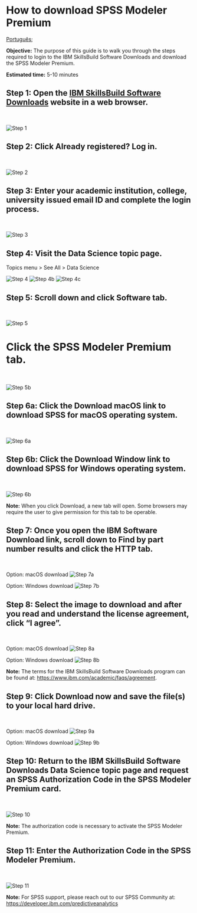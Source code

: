 # How to download SPSS Modeler Premium

[Português](/academic-initiative/pt-br/how-to/How-to-download-IBM-SPSS-Modeler-Premium/readme.md);

**Objective:** The purpose of this guide is to walk you through the steps required to login to the IBM SkillsBuild Software Downloads and download the SPSS Modeler Premium.

**Estimated time:** 5-10 minutes

## Step 1: Open the [IBM SkillsBuild Software Downloads](https://ibm.com/academic) website in a web browser.
<br />

![Step 1](images/step1.png)

## Step 2: Click **Already registered? Log in.**
<br />

![Step 2](images/step2.png)

## Step 3: Enter your academic institution, college, university issued email ID and complete the login process.
<br />

![Step 3](images/step3.png)

## Step 4: Visit the Data Science topic page.
Topics menu > See All > Data Science
<br />

![Step 4](images/step4.png)
![Step 4b](images/step4b.png)
![Step 4c](images/step4c.png)

## Step 5: Scroll down and click Software tab.
<br />

![Step 5](images/step5.png)

# Click the SPSS Modeler Premium tab.
<br />

![Step 5b](images/step5b.png)

## Step 6a: Click the Download macOS link to download SPSS for macOS operating system.
<br />

![Step 6a](images/step6a.png)

## Step 6b: Click the Download Window link to download SPSS for Windows operating system.
<br />

![Step 6b](images/step6b.png)

**Note:** When you click Download, a new tab will open. Some browsers may require the user to give permission for this tab to be operable.

## Step 7: Once you open the IBM Software Download link, scroll down to Find by part number results and click the HTTP tab.
<br />

Option: macOS download
![Step 7a](images/step7a.png)

Option: Windows download
![Step 7b](images/step7b.png)

## Step 8: Select the image to download and after you read and understand the license agreement, click “I agree”.
<br />

Option: macOS download
![Step 8a](images/step8a.png)

Option: Windows download
![Step 8b](images/step8b.png)

**Note:** The terms for the IBM SkillsBuild Software Downloads program can be found at: 
https://www.ibm.com/academic/faqs/agreement.


## Step 9: Click Download now and save the file(s) to your local hard drive.
<br />

Option: macOS download
![Step 9a](images/step9a.png)

Option: Windows download
![Step 9b](images/step9b.png)


## Step 10: Return to the IBM SkillsBuild Software Downloads Data Science topic page and request an SPSS Authorization Code in the SPSS Modeler Premium card.
<br />

![Step 10](images/step10.png)

**Note:**  The authorization code is necessary to activate the SPSS Modeler Premium.

## Step 11: Enter the Authorization Code in the SPSS Modeler Premium.
<br />

![Step 11](images/step11.png)

**Note:** For SPSS support, please reach out to our SPSS Community at:
https://developer.ibm.com/predictiveanalytics

